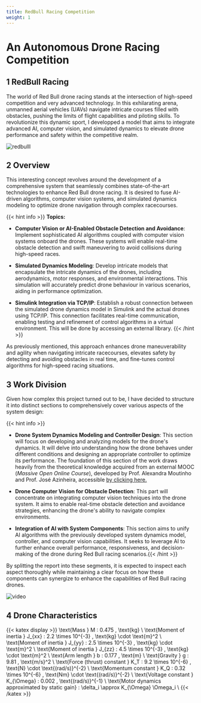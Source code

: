 ```yaml
---
title: RedBull Racing Competition
weight: 1
---
```


# **An Autonomous Drone Racing Competition**

## 1 RedBull Racing 

The world of Red Bull drone racing stands at the intersection of high-speed competition and very advanced technology. In this exhilarating arena, unmanned aerial vehicles (UAVs) navigate intricate courses filled with obstacles, pushing the limits of flight capabilities and piloting skills. To revolutionize this dynamic sport, I developped a model that aims to integrate advanced AI, computer vision, and simulated dynamics to elevate drone performance and safety within the competitive realm.

![redbulll](https://www.dronetrest.com/uploads/db5290/original/2X/f/fbcf6fcd68bc57fac9f38ce5148e43f1cb95b926.png)

## 2 Overview

This interesting concept revolves around the development of a comprehensive system that seamlessly combines state-of-the-art technologies to enhance Red Bull drone racing. It is desired to fuse AI-driven algorithms, computer vision systems, and simulated dynamics modeling to optimize drone navigation through complex racecourses.


{{< hint info >}}
**Topics:**

- **Computer Vision or AI-Enabled Obstacle Detection and Avoidance**: Implement sophisticated AI algorithms coupled with computer vision systems onboard the drones. These systems will enable real-time obstacle detection and swift maneuvering to avoid collisions during high-speed races.

- **Simulated Dynamics Modeling**: Develop intricate models that encapsulate the intricate dynamics of the drones, including aerodynamics, motor responses, and environmental interactions. This simulation will accurately predict drone behaviour in various scenarios, aiding in performance optimization.

- **Simulink Integration via TCP/IP**: Establish a robust connection between the simulated drone dynamics model in Simulink and the actual drones using TCP/IP. This connection facilitates real-time communication, enabling testing and refinement of control algorithms in a virtual environment. This will be done by accessing an external library. {{< /hint >}}

As previously mentioned, this approach enhances drone maneuverability and agility when navigating intricate racecourses, elevates safety by detecting and avoiding obstacles in real time, and fine-tunes control algorithms for high-speed racing situations.

## 3 Work Division

Given how complex this project turned out to be, I have decided to structure it into distinct sections to comprehensively cover various aspects of the system design:

{{< hint info >}}
- **Drone System Dynamics Modeling and Controller Design**: This section will focus on developing and analyzing models for the drone's dynamics. It will delve into understanding how the drone behaves under different conditions and designing an appropriate controller to optimize its performance. The foundation of this section of the work draws heavily from the theoretical knowledge acquired from an external MOOC (*Massive Open Online Course*), developed by Prof. Alexandra Moutinho and Prof. José Azinheira, accessible [by clicking here.](https://courses.elearning.tecnico.ulisboa.pt/courses/course-v1:MOOCs+droneX+2021/about#en%20translation)

- **Drone Computer Vision for Obstacle Detection**: This part will concentrate on integrating computer vision techniques into the drone system. It aims to enable real-time obstacle detection and avoidance strategies, enhancing the drone's ability to navigate complex environments.

- **Integration of AI with System Components**: This section aims to unify AI algorithms with the previously developed system dynamics model, controller, and computer vision capabilities. It seeks to leverage AI to further enhance overall performance, responsiveness, and decision-making of the drone during Red Bull racing scenarios.{{< /hint >}}


By splitting the report into these segments, it is expected to inspect each aspect thoroughly while maintaining a clear focus on how these components can synergize to enhance the capabilities of Red Bull racing drones.


![video](https://s5.gifyu.com/images/SRQm0.gif)

## 4 Drone Characteristics


{{< katex display >}}
\text{Mass } M : 0.475 \, \text{kg} \\
\text{Moment of inertia } J_{xx} : 2.2 \times 10^{-3} \, \text{kg} \cdot \text{m}^2 \\
\text{Moment of inertia } J_{yy} : 2.5 \times 10^{-3} \, \text{kg} \cdot \text{m}^2 \\
\text{Moment of inertia } J_{zz} : 4.5 \times 10^{-3} \, \text{kg} \cdot \text{m}^2 \\
\text{Arm length } b : 0.177 \, \text{m} \\
\text{Gravity } g : 9.81 \, \text{m/s}^2 \\
\text{Force (thrust) constant } K_T : 9.2 \times 10^{-6} \, \text{N} \cdot \text{(rad/s)}^{-2} \\
\text{Momentum constant } K_Q : 0.32 \times 10^{-6} \, \text{Nm} \cdot \text{(rad/s)}^{-2} \\
\text{Voltage constant } K_{\Omega} : 0.002 \, \text{(rad/s)}^{-1} \\
\text{Motor dynamics approximated by static gain} : \delta_i \approx K_{\Omega} \Omega_i \\
{{< /katex >}}



